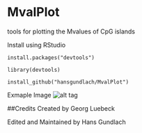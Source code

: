 # MvalPlot
tools for plotting the Mvalues of CpG islands

Install using RStudio

`install.packages("devtools")`

`library(devtools)`

`install_github("hansgundlach/MvalPlot")`

Exmaple Image
![alt tag](https://raw.githubusercontent.com/username/projectname/branch/path/to/img.png)



##Credits
Created by Georg Luebeck 

Edited and Maintained by Hans Gundlach
